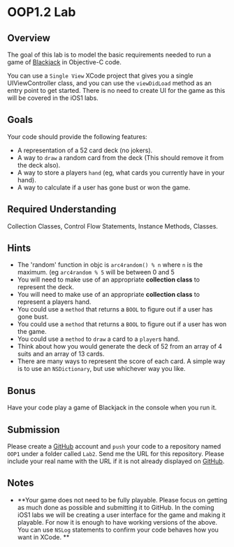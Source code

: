 OOP1.2 Lab
====================

Overview
--------------------

The goal of this lab is to model the basic requirements needed to run a game of [Blackjack](http://www.wikihow.com/Play-Blackjack) in Objective-C code.

You can use a `Single View` XCode project that gives you a single UIViewController class, and you can use the `viewDidLoad` method as an entry point to get started. There is no need to create UI for the game as this will be covered in the iOS1 labs.

Goals
--------------------
Your code should provide the following features:
- A representation of a 52 card deck (no jokers).
- A way to `draw` a random card from the deck (This should remove it from the deck also).
- A way to store a players `hand` (eg, what cards you currently have in your hand).
- A way to calculate if a user has gone bust or won the game.

Required Understanding
--------------------
Collection Classes, Control Flow Statements, Instance Methods, Classes.

Hints
--------------------
- The 'random' function in objc is `arc4random() % n` where `n` is the maximum. (eg `arc4random % 5` will be between 0 and 5
- You will need to make use of an appropriate **collection class** to represent the deck.
- You will need to make use of an appropriate **collection class** to represent a players hand.
- You could use a `method` that returns a `BOOL` to figure out if a user has gone bust.
- You could use a `method` that returns a `BOOL` to figure out if a user has won the game.
- You could use a `method` to `draw` a card to a `player`s hand.
- Think about how you would generate the deck of 52 from an array of 4 suits and an array of 13 cards.
- There are many ways to represent the score of each card. A simple way is to use an `NSDictionary`, but use whichever way you like.

Bonus
--------------------
Have your code play a game of Blackjack in the console when you run it.

Submission
--------------------
Please create a [GitHub](https://github.com/) account and `push` your code to a repository named `OOP1` under a folder called `Lab2`. Send me the URL for this repository. Please include your real name with the URL if it is not already displayed on [GitHub](https://github.com/).

Notes
--------------------

- **Your game does not need to be fully playable. Please focus on getting as much done as possible and submitting it to GitHub. In the coming iOS1 labs we will be creating a user interface for the game and making it playable. For now it is enough to have working versions of the above. You can use `NSLog` statements to confirm your code behaves how you want in XCode. **


